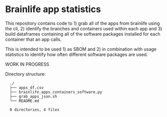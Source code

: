 # Brainlife app statistics

This repository contains code to 1) grab all of the apps from brainlife using the cli, 2) identify the branches and containers used within each app and 3) build dataframes containing all of the software packages installed for each container that an app calls.

This is intended to be used 1) as SBOM and 2) in combination with usage statistics to identify how often different software packages are used.

WORK IN PROGRESS

Directory structure:
```
  ./
  ├── apps_df.csv
  ├── brainlife_apps_containers_software.py
  ├── grab_apps_json.sh
  └── README.md

  0 directories, 4 files
```
